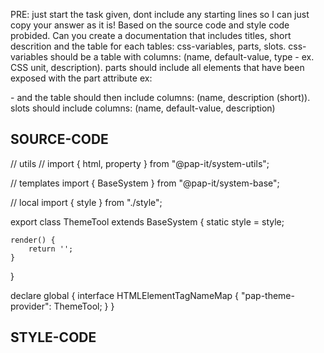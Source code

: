 PRE: just start the task given, dont include any starting lines so I can just copy your answer as it is!
 Based on the source code and style code probided. Can you create a documentation that includes titles, short descrition and the table for each tables: css-variables, parts, slots.
css-variables should be a table with columns: (name, default-value, type - ex. CSS unit, description).
parts should include all elements that have been exposed with the part attribute ex: <p part='foo'> - and the table should then include columns: (name, description (short)).
slots should include columns: (name, default-value, description)

## SOURCE-CODE

// utils
// import { html, property } from "@pap-it/system-utils";

// templates
import { BaseSystem } from "@pap-it/system-base";

// local
import { style } from "./style";

export class ThemeTool extends BaseSystem {
    static style = style;

    render() {
        return '';
    }
}

declare global {
    interface HTMLElementTagNameMap {
        "pap-theme-provider": ThemeTool;
    }
}

## STYLE-CODE
